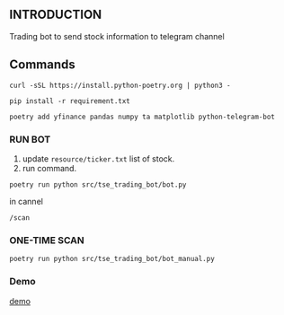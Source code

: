 ## INTRODUCTION

Trading bot to send stock information to telegram channel


## Commands

```
curl -sSL https://install.python-poetry.org | python3 -

```
```
pip install -r requirement.txt
```

```
poetry add yfinance pandas numpy ta matplotlib python-telegram-bot
```

### RUN BOT 
1. update `resource/ticker.txt` list of stock.
2. run command.

```
poetry run python src/tse_trading_bot/bot.py
```
in cannel
```
/scan
```

### ONE-TIME SCAN 
```
poetry run python src/tse_trading_bot/bot_manual.py
```


### Demo
[demo](docs/message_demo.md)
